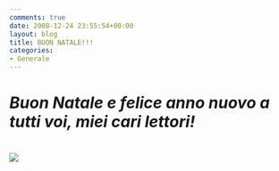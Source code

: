 ```yaml
---
comments: true
date: 2008-12-24 23:55:54+00:00
layout: blog
title: BUON NATALE!!!
categories:
- Generale
---
```


# 




# _**Buon Natale e felice anno nuovo a tutti voi, miei cari lettori!**_




# 




# 




# ![](http://blogmasterpiece.netsons.org/wp-content/uploads/2007/12/buon_natale.jpg)
